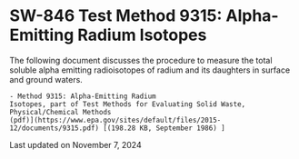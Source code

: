 
# SW-846 Test Method 9315: Alpha-Emitting Radium Isotopes  


The following document discusses the procedure to measure the total
soluble alpha emitting radioisotopes of radium and its daughters in
surface and ground waters.

    - Method 9315: Alpha-Emitting Radium
    Isotopes, part of Test Methods for Evaluating Solid Waste,
    Physical/Chemical Methods
    (pdf)](https://www.epa.gov/sites/default/files/2015-12/documents/9315.pdf) [(198.28 KB, September 1986) ] 

Last updated on November 7, 2024

